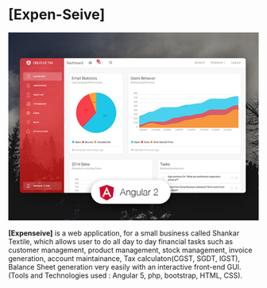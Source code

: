 # [Expen-Seive]

![alt text](src/assets/img/opt_lbd_angular_thumbnail.jpg)

**[Expenseive]** is a web application, for a small business called Shankar Textile, which allows user to do all day to day
financial tasks such as customer management, product management, stock management, invoice
generation, account maintainance, Tax calculaton(CGST, SGDT, IGST), Balance Sheet generation very
easily with an interactive front-end GUI. (Tools and Technologies used : Angular 5, php, bootstrap, HTML,
CSS).
